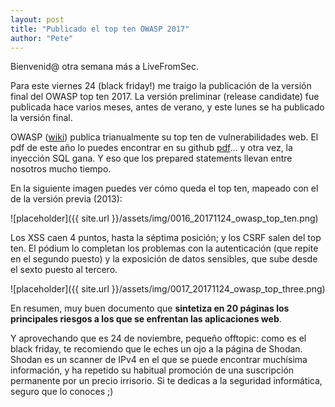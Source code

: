 ```yaml
---
layout: post
title: "Publicado el top ten OWASP 2017"
author: "Pete"
---
```


Bienvenid@ otra semana más a LiveFromSec. 

Para este viernes 24 (black friday!) me traigo la publicación de la versión final del OWASP top ten 2017. La versión preliminar (release candidate) fue publicada hace varios meses, antes de verano, y este lunes se ha publicado la versión final.

OWASP ([wiki](https://es.wikipedia.org/wiki/Open_Web_Application_Security_Project)) publica trianualmente su top ten de vulnerabilidades web. El pdf de este año lo puedes encontrar en su github [pdf](https://github.com/OWASP/Top10/blob/master/2017/OWASP%20Top%2010-2017%20(en).pdf)... y otra vez, la inyección SQL gana. Y eso que los prepared statements llevan entre nosotros mucho tiempo.

En la siguiente imagen puedes ver cómo queda el top ten, mapeado con el de la versión previa (2013):

![placeholder]({{ site.url }}/assets/img/0016_20171124_owasp_top_ten.png)

Los XSS caen 4 puntos, hasta la séptima posición; y los CSRF salen del top ten. El pódium lo completan los problemas con la autenticación (que repite en el segundo puesto) y la exposición de datos sensibles, que sube desde el sexto puesto al tercero.

![placeholder]({{ site.url }}/assets/img/0017_20171124_owasp_top_three.png)

En resumen, muy buen documento que **sintetiza en 20 páginas los principales riesgos a los que se enfrentan las aplicaciones web**.

Y aprovechando que es 24 de noviembre, pequeño offtopic: como es el black friday, te recomiendo que le eches un ojo a la página de Shodan. Shodan es un scanner de IPv4 en el que se puede encontrar muchísima información, y ha repetido su habitual promoción de una suscripción permanente por un precio irrisorio. Si te dedicas a la seguridad informática, seguro que lo conoces ;)
